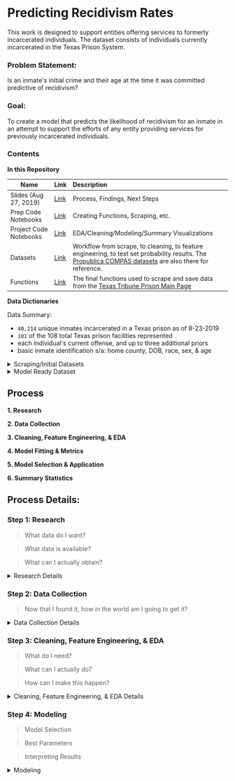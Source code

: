 # Predicting Recidivism Rates
This work is designed to support entities offering services to formerly incarcerated individuals. The dataset consists of individuals currently incarcerated in the Texas Prison System.


### Problem Statement:
Is an inmate's initial crime and their age at the time it was committed predictive of recidivism?

### Goal:
To create a model that predicts the likelihood of recidivism for an inmate in an attempt to support the efforts of any entity providing services for previously incarcerated individuals.


### Contents
**In this Repository**

| Name | Link | Description |
| ---- | ---- | :---------- |
| Slides (Aug 27, 2019) | [Link](./Slides_Aug2019.pdf) | Process, Findings, Next Steps |
| Prep Code Notebooks | [Link](./Prep_Notebooks) |Creating Functions, Scraping, etc. |
| Project Code Notebooks | [Link](./Project_Notebooks) | EDA/Cleaning/Modeling/Summary Visualizations |
| Datasets | [Link](./datasets) | Workflow from scrape, to cleaning, to feature engineering, to test set probability results. The [Propublica COMPAS datasets](https://www.propublica.org/datastore/dataset/compas-recidivism-risk-score-data-and-analysis) are also there for reference. |
| Functions | [Link](./Project_Notebooks/inmate_scrape.py) | The final functions used to scrape and save data from the [Texas Tribune Prison Main Page](https://www.texastribune.org/library/data/texas-prisons/) |



**Data Dictionaries**

Data Summary:
- `40,214` unique inmates incarcerated in a Texas prison as of 8-23-2019
- `101` of the 108 total Texas prison facilities represented
- each individual's current offense, and up to three additional priors
- basic inmate identification s/a: home county, DOB, race, sex, & age

<details>
<summary> Scraping/Initial Datasets </summary>

>  [Priors csv](./datasets/my_data/priors_FINAL.csv)

>  [Inmate Details csv](./datasets/my_data/inmate_details_FINAL.csv)

>  [Merged csv](./datasets/my_data/complete_raw_df.csv)


**Priors csv**

All inmates have a `pr_crime_0`, which is their current offense. Some inmates have additional priors, and these are identified as pr_crime_1, pr_crime_2, and pr_crime_3. If an inmate does not have any or all of these priors, these cells for that inmate are filled with `'No_data'`. Connected to each offense is `pr_commit_date`, `pr_term`, and `pr_begins`. Below each of these is listed only once. However, each inmate could have information in some or all of these. Pr_crime_3 is their oldest prior, whereas pr_crime_1 is their most recent. This information was scraped from the [Texas Tribune](https://www.texastribune.org/library/data/texas-prisons/units).

| Data | Type | Description |
| --- | --- | :--- |
| name | string | inmate's name |
| TDCJ_ID | int | unique identification number for each inmate |
| pr_crime_0 | string | current offense; `pr_crime_1`, `_2`, `_3` also present |
| pr_commit_date_0 | string | the date this offense was committed; `pr_commit_date_1`, `_2`, `_3` also present |
| pr_term_0 | string | the length of time of the sentence; `pr_term_1`, `_2`, `_3` also present |
| pr_begins_0 | string | the first day of the sentence; `pr_begins_1`, `_2`, `_3` also present  |


**Inmate Details csv**

This is the personal information of each inmate.

| Data | Type | Description |
| --- | --- | :--- |
| name | string | inmate's name |
| sex | string | 'Male', 'Female' |
| race | string | each inmate's race |
| age | int | current age |
| max_sentence | string | each inmate's maximum sentence|
| prison_unit | string | the prison they are located |
| DOB | string | each inmate's date of birth |
| home_county | string | each inmate's home county |
| TDCJ_ID | int | unique identification number for each inmate |
| proj_release_date | string | an inmate's projected release date |

</details>

<details>
<summary> Model Ready Dataset </summary>

>  [Model Ready Dataset](./datasets/my_data/complete_model_ready.csv)

**Model Ready Dataset**

This is the `cleaned dataset` with features ready to be trained. Steps that were taken are explained below in the `process section` of the README. These features have been added to the original dataset, and the descriptions below address added or altered features exclusively.

17 types of crimes were categorized and made into dummy variables. The remaining crimes were distributed in a category called `other_crime`. Only one is represented in the dictionary below. Details about the categories are discussed in the `process` section of the README. Additionally, `101 prisons` were represented in the final dataset, and dummy variables were created. The base variable name is used to represent all below. `Ages` and `terms` were converted to floats and binned to be able to check each within the model. For both, the floats were used as features.

| Data | Type | Description |
| --- | --- | :--- |
| feature_crime | string | the inmate's initial offense (up to three priors) |
| feature_startdate | datetime | when the sentence of the initial offense began |
| feature_term | string | the years, months, and days of the inmate's term |
| feature_commit_date | datetime | the date the offense was committed |
| target_value | mixed | if there is a re-offense, the crime itself; if no re-offense, the int 0|
| final_target | int | the y-value; ``{1: reoffend, 0: no re-offense}``|
| theft_crime | int | ``{1: theft related crime, 0: not}`` |
| prison_unit_ | int | ``{1: at this prison, 0: not}`` |
| commit_age | float | the age of each inmate at the time the feature crime occurred |
| feature_term_flt | float | the years, months, and days of each inmate's term in a numerical float |
| term_binned_ | int | ``{1: remaining term in that range, 0: not}``; in years: `Less than 1`, `1_to_5`, `11_15`, `16_20`, `21_30`, `31_40`, `40+` |
| age_binned_ | int | ``{1: age in that range, 0: not}``; `Under 18`, `18 to 30`, `31 to 40`, `41 to 50`, `51 to 60`, `61 to 70`, `Above 70` |

</details>

## Process
**1. Research**

**2. Data Collection**

**3. Cleaning, Feature Engineering, & EDA**

**4. Model Fitting & Metrics**

**5. Model Selection & Application**

**6. Summary Statistics**

## Process Details:
### Step 1: Research
> What data do I want?

> What data is available?

> What can I actually obtain?

<details>
<summary> Research Details </summary>

I began this project by looking into available government datasets. I also found Probublica's work exposing racial bias in the COMPAS algorithm (kaggle and research/explanatory articles). This allowed me to gain access to their process,  their notebooks of work, and their datasets.

From here I considered what data I might want, and I started looking into the Huntsville State Penitentiary.

The Texas Tribune became the exclusive source of my data for this project. Through this website I learned I could access all prisons in the Texas System and each current inmate.

</details>

### Step 2: Data Collection
> Now that I found it, how in the world am I going to get it?

<details>
<summary> Data Collection Details </summary>

- Beautiful Soup
- Amazon Web Services

This part of the project took an extensive amount of time and offered a great deal of learning opportunity. Creating effective, efficient, and intentional functions to scrape the data needed was a days-long process of trial and error.

#### Highlights of learning:
- the invaluable nature of `try/except` statements
- automating `saving to a .csv` routinely within the function
  -- building out a shell of the notebook from a partial .csv while the scrape is running
- ensuring the same `unique identifier` for each observation is in all datasets intended to be merged (ie: names of individuals is not sufficient, a qualifying id or url tag is essential)
- the scrape can take days (and days and days)

#### Final Counts:
- `56,600` unique inmate basic detail observations
- `47,500` unique inmate prior detail observations
- merged dataset with `47,500 unique inmates`

#### Limitations of the Data:
- Only scraped the 4 most recent crimes, rather than all, so some inmates `feature_crime` was not their actual initial crime (this was a choice I made based on my limitations of time, it is absolutely possible to acquire all priors for each inmate).
- Only current inmates are represented in the dataset, this is missing individuals previously incarcerated that have not reoffended. These individuals would enhance the model.
- There are many types of facilities represented in the Texas Tribune database (`State Jail`, `Prison`, `Work Program`, `Transfer Facility`). The non-prison units are not filtered out of this dataset.
- No additional inmate information was acquired (ie: education, occupation, family information, etc).
- There were some (`very few`) errors found in the original data, and some questionable data that I could not conclusively confirm or disprove:
        - one inmate's DOB and and the date of their first offense is the same
        - some term lengths were invalid (`'2012 years, 8 months, 16 days'`)
        - the minimum age for first offense was 11 years old - I was unable to confirm if this is accurate, but it opened the door for the potential of incorrectly imputed information in the original dataset

</details>

### Step 3: Cleaning, Feature Engineering, & EDA
> What do I need?

> What can I actually do?

> How can I make this happen?

<details>
<summary> Cleaning, Feature Engineering, & EDA Details </summary>

Almost all of the data had to be manipulated or converted from its original form in order to explore or be used to model. These are some of the highlights.

#### Term Lengths:
This was a new challenge for me, because it was the first time there was inconsistency in the structure of the strings.
This is a sample of what some of the unique terms, as strings, were:


![Unique Terms](./images/unique_terms.png)

**Goal:** To convert these terms to accurate floats.
**Steps to solving this problem:**
1. Remove observations with clear errors, such as `'2012 years, 8 months', 16 days`
> There were two of these instances discovered

2. Remove observations including `'Life'`, `'Life Without Parole'`, `'Death'`
3. Creating a list of the remaining terms (`40,214` observations remaining) that are `split on the comma`
4. `Indexing` into the terms, removing the letters and spaces, adding periods in the appropriate space to set up the float, and `converting each to a float`.
5. Dividing any number associated with months by 12 and any number associated with days by 365.
6. Adding the corrected months and days to the years in index[0].
7. Creating a new list consisting of only index[0].
8. `df['feature_term_flt'] = new_list`

#### Crime Categories:
**Goal**: With `9005 unique feature crimes`, it felt important to create meaningful and categories to utilize as features.
**Steps to solving the problem:**
1. Visual search for common words
2. Create functions to apply/make new feature columns {`1: this category, 0: not`}
3. Create `other_crime` category by adding all of the category columns together. If != 0, replace with 0. If 0 (meaning no other categories are flagged), replace with 1.
4. Check crimes in other_crime category to add to current categories or create new ones.


</details>

### Step 4: Modeling
> Model Selection

> Best Parameters

> Interpreting Results

<details>
<summary> Modeling </summary>
I tried modeling SVC, Random Forest, and Logistic Regression. SVC and Random Forest were chosen based on research about modeling imbalanced classes. Logistic Regression was chosen for the opportunity to interpret coefficients. The highest training score of the three was `Random Forest.`

**Random Forest Details**
`Best accuracy score: .775`
`Best params: {max_depth= 10,
               min_samples_leaf= 1,
               min_samples_split=4,
               N_estimators=150}`
`Precision: {0: .65, 1: .79}`
`Recall: {0: .25, 1: .95}`

A single decision tree in the random forest (modified `max_depth = 4` for visual accessibility):
![Decision Tree](./images/single_tree.png)         

</details>
